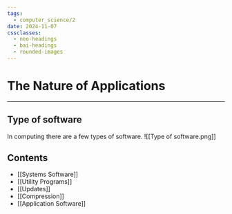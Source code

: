 ```yaml
---
tags:
  - computer_science/2
date: 2024-11-07
cssclasses:
  - neo-headings
  - bai-headings
  - rounded-images
---
```

# The Nature of Applications

***
## Type of software
In computing there are a few types of software.
![[Type of software.png]]
## Contents
- [[Systems Software]]
- [[Utility Programs]]
- [[Updates]]
- [[Compression]]
- [[Application Software]]